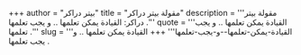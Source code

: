 +++
author = "بيتر دراكر"
title = "مقولة بيتر دراكر"
description = '''مقولة بيتر دراكر: القيادة يمكن تعلمها .. و يجب تعلمها .'''
quote = '''القيادة يمكن تعلمها .. و يجب تعلمها .'''
slug = '''القيادة-يمكن-تعلمها--و-يجب-تعلمها'''
+++
القيادة يمكن تعلمها .. و يجب تعلمها .
